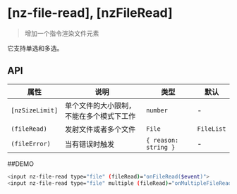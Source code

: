 # [nz-file-read], [nzFileRead]

> 增加一个指令渲染文件元素

它支持单选和多选。

## API

| 属性 | 说明 | 类型 | 默认 |
| --- | --- | --- | --- |
| `[nzSizeLimit]` | 单个文件的大小限制，不能在多个模式下工作 | `number` | - |
| `(fileRead)` | 发射文件或者多个文件 | `File` | `FileList` | - |
| `(fileError)` | 当有错误时触发 | `{ reason: string }` | - |


##DEMO

```bash 
<input nz-file-read type="file" (fileRead)="onFileRead($event)">
<input nz-file-read type="file" multiple (fileRead)="onMultipleFileRead($event)">
```
